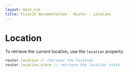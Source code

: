 ```yaml
---
layout: main.njk
title: FicusJS documentation - Router - Location
---
```

# Location

To retrieve the current location, use the `location` property:

```js
router.location // retrieve the location
router.location.state // retrieve the location state
```
